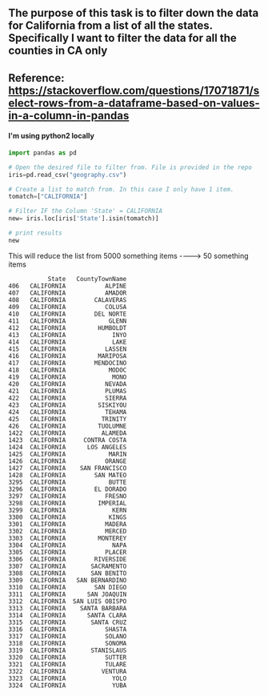 ## The purpose of this task is to filter down the data for California from a list of all the states. Specifically I want to filter the data for all the counties in CA only
Reference:
https://stackoverflow.com/questions/17071871/select-rows-from-a-dataframe-based-on-values-in-a-column-in-pandas
----
#### I'm using python2 locally


```python
import pandas as pd

# Open the desired file to filter from. File is provided in the repo
iris=pd.read_csv("geography.csv")

# Create a list to match from. In this case I only have 1 item.
tomatch=["CALIFORNIA"]

# Filter IF the Column 'State' = CALIFORNIA
new= iris.loc[iris['State'].isin(tomatch)]

# print results
new

```
This will reduce the list from 5000 something items ----> 50 something items

```
           State   CountyTownName  
406   CALIFORNIA           ALPINE  
407   CALIFORNIA           AMADOR  
408   CALIFORNIA        CALAVERAS  
409   CALIFORNIA           COLUSA  
410   CALIFORNIA        DEL NORTE  
411   CALIFORNIA            GLENN  
412   CALIFORNIA         HUMBOLDT  
413   CALIFORNIA             INYO  
414   CALIFORNIA             LAKE  
415   CALIFORNIA           LASSEN  
416   CALIFORNIA         MARIPOSA  
417   CALIFORNIA        MENDOCINO  
418   CALIFORNIA            MODOC  
419   CALIFORNIA             MONO  
420   CALIFORNIA           NEVADA  
421   CALIFORNIA           PLUMAS  
422   CALIFORNIA           SIERRA  
423   CALIFORNIA         SISKIYOU  
424   CALIFORNIA           TEHAMA  
425   CALIFORNIA          TRINITY  
426   CALIFORNIA         TUOLUMNE  
1422  CALIFORNIA          ALAMEDA  
1423  CALIFORNIA     CONTRA COSTA  
1424  CALIFORNIA      LOS ANGELES  
1425  CALIFORNIA            MARIN  
1426  CALIFORNIA           ORANGE  
1427  CALIFORNIA    SAN FRANCISCO  
1428  CALIFORNIA        SAN MATEO  
3295  CALIFORNIA            BUTTE  
3296  CALIFORNIA        EL DORADO  
3297  CALIFORNIA           FRESNO  
3298  CALIFORNIA         IMPERIAL  
3299  CALIFORNIA             KERN  
3300  CALIFORNIA            KINGS  
3301  CALIFORNIA           MADERA  
3302  CALIFORNIA           MERCED  
3303  CALIFORNIA         MONTEREY  
3304  CALIFORNIA             NAPA  
3305  CALIFORNIA           PLACER  
3306  CALIFORNIA        RIVERSIDE  
3307  CALIFORNIA       SACRAMENTO  
3308  CALIFORNIA       SAN BENITO  
3309  CALIFORNIA   SAN BERNARDINO  
3310  CALIFORNIA        SAN DIEGO  
3311  CALIFORNIA      SAN JOAQUIN  
3312  CALIFORNIA  SAN LUIS OBISPO  
3313  CALIFORNIA    SANTA BARBARA  
3314  CALIFORNIA      SANTA CLARA  
3315  CALIFORNIA       SANTA CRUZ  
3316  CALIFORNIA           SHASTA  
3317  CALIFORNIA           SOLANO  
3318  CALIFORNIA           SONOMA  
3319  CALIFORNIA       STANISLAUS  
3320  CALIFORNIA           SUTTER  
3321  CALIFORNIA           TULARE  
3322  CALIFORNIA          VENTURA  
3323  CALIFORNIA             YOLO  
3324  CALIFORNIA             YUBA 
```


